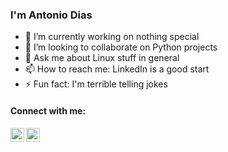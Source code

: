 <!--
**accdias/accdias** is a ✨ _special_ ✨ repository because its `README.md` (this file) appears on your GitHub profile.
Here are some ideas to get you started:
-->


### I'm Antonio Dias 

- 🔭 I’m currently working on nothing special
- 👯 I’m looking to collaborate on Python projects
- 💬 Ask me about Linux stuff in general
- 📫 How to reach me: LinkedIn is a good start
- ⚡ Fun fact: I'm terrible telling jokes

#### Connect with me:

[<img align="left" alt="accdias | LinkedIn" width="22px" src="https://cdn.jsdelivr.net/npm/simple-icons@v3/icons/linkedin.svg" />][linkedin]
[<img align="left" alt="accdias | StackOverflow" width="22px" src="https://cdn.jsdelivr.net/npm/simple-icons@v3/icons/stackoverflow.svg" />][stackoverflow]

[linkedin]: https://linkedin.com/in/accdias
[stackoverflow]: https://stackoverflow.com/users/6789321/accdias
